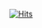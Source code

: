 [![Hits](https://hits.seeyoufarm.com/api/count/incr/badge.svg?url=https%3A%2F%2Fgithub.com%2Fgjbae1212%2Fhit-counter&count_bg=%237900FF&title_bg=%23FFDF00&icon=&icon_color=%23E7E7E7&title=hits&edge_flat=false)](https://hits.seeyoufarm.com)
